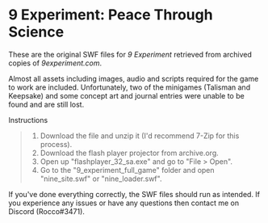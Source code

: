 # 9 Experiment: Peace Through Science

These are the original SWF files for *9 Experiment* retrieved from archived copies of *9experiment.com*.

Almost all assets including images, audio and scripts required for the game to work are included. Unfortunately, two of the minigames (Talisman and Keepsake) and some concept art and journal entries were unable to be found and are still lost.

Instructions

> 1. Download the file and unzip it (I'd recommend 7-Zip for this process).
> 2. Download the flash player projector from archive.org.
> 3. Open up "flashplayer_32_sa.exe" and go to "File > Open".
> 4. Go to the "9_experiment_full_game" folder and open "nine_site.swf" or "nine_loader.swf".

If you've done everything correctly, the SWF files should run as intended. If you experience any issues or have any questions then contact me on Discord (Rocco#3471).
